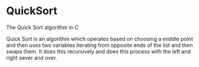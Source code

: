 # QuickSort
The Quick Sort algorithm in C 

Quick Sort is an algorithm which operates based on choosing a middle point and then uses two variables iterating from opposite ends of the list and then swaps them.
It does this recursively and does this process with the left and right oever and over.

